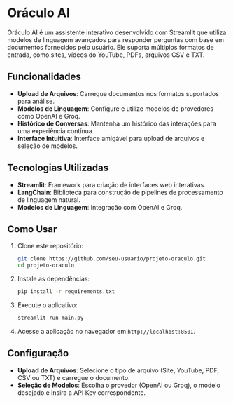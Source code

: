 # Oráculo AI

Oráculo AI é um assistente interativo desenvolvido com Streamlit que utiliza modelos de linguagem avançados para responder perguntas com base em documentos fornecidos pelo usuário. Ele suporta múltiplos formatos de entrada, como sites, vídeos do YouTube, PDFs, arquivos CSV e TXT.

## Funcionalidades

- **Upload de Arquivos**: Carregue documentos nos formatos suportados para análise.
- **Modelos de Linguagem**: Configure e utilize modelos de provedores como OpenAI e Groq.
- **Histórico de Conversas**: Mantenha um histórico das interações para uma experiência contínua.
- **Interface Intuitiva**: Interface amigável para upload de arquivos e seleção de modelos.

## Tecnologias Utilizadas

- **Streamlit**: Framework para criação de interfaces web interativas.
- **LangChain**: Biblioteca para construção de pipelines de processamento de linguagem natural.
- **Modelos de Linguagem**: Integração com OpenAI e Groq.

## Como Usar

1. Clone este repositório:
   ```bash
   git clone https://github.com/seu-usuario/projeto-oraculo.git
   cd projeto-oraculo
   ```

2. Instale as dependências:
   ```bash
   pip install -r requirements.txt
   ```

3. Execute o aplicativo:
   ```bash
   streamlit run main.py
   ```

4. Acesse a aplicação no navegador em `http://localhost:8501`.

## Configuração

- **Upload de Arquivos**: Selecione o tipo de arquivo (Site, YouTube, PDF, CSV ou TXT) e carregue o documento.
- **Seleção de Modelos**: Escolha o provedor (OpenAI ou Groq), o modelo desejado e insira a API Key correspondente.